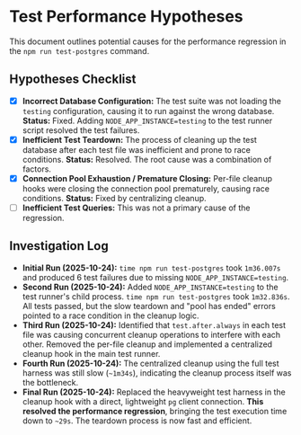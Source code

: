 # Test Performance Hypotheses

This document outlines potential causes for the performance regression in the `npm run test-postgres` command.

## Hypotheses Checklist

- [x] **Incorrect Database Configuration:** The test suite was not loading the `testing` configuration, causing it to run against the wrong database. **Status:** Fixed. Adding `NODE_APP_INSTANCE=testing` to the test runner script resolved the test failures.
- [x] **Inefficient Test Teardown:** The process of cleaning up the test database after each test file was inefficient and prone to race conditions. **Status:** Resolved. The root cause was a combination of factors.
- [x] **Connection Pool Exhaustion / Premature Closing:** Per-file cleanup hooks were closing the connection pool prematurely, causing race conditions. **Status:** Fixed by centralizing cleanup.
- [ ] **Inefficient Test Queries:** This was not a primary cause of the regression.

## Investigation Log

*   **Initial Run (2025-10-24):** `time npm run test-postgres` took `1m36.007s` and produced 6 test failures due to missing `NODE_APP_INSTANCE=testing`.
*   **Second Run (2025-10-24):** Added `NODE_APP_INSTANCE=testing` to the test runner's child process. `time npm run test-postgres` took `1m32.836s`. All tests passed, but the slow teardown and "pool has ended" errors pointed to a race condition in the cleanup logic.
*   **Third Run (2025-10-24):** Identified that `test.after.always` in each test file was causing concurrent cleanup operations to interfere with each other. Removed the per-file cleanup and implemented a centralized cleanup hook in the main test runner.
*   **Fourth Run (2025-10-24):** The centralized cleanup using the full test harness was still slow (`~1m34s`), indicating the cleanup process itself was the bottleneck.
*   **Final Run (2025-10-24):** Replaced the heavyweight test harness in the cleanup hook with a direct, lightweight `pg` client connection. **This resolved the performance regression**, bringing the test execution time down to `~29s`. The teardown process is now fast and efficient.
